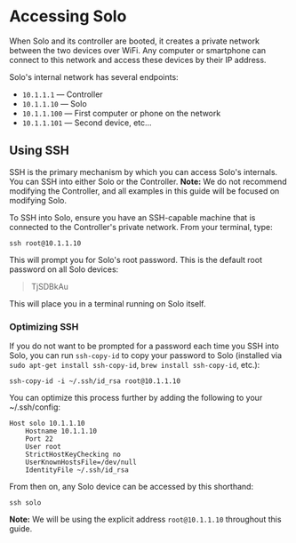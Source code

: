 # Accessing Solo

When Solo and its controller are booted, it creates a private network between the two devices over WiFi. Any computer or smartphone can connect to this network and access these devices by their IP address.

Solo's internal network has several endpoints:

* `10.1.1.1` &mdash; Controller
* `10.1.1.10` &mdash; Solo
* `10.1.1.100` &mdash; First computer or phone on the network
* `10.1.1.101` &mdash; Second device, etc...

## Using SSH

SSH is the primary mechanism by which you can access Solo's internals. You can SSH into either Solo or the Controller. **Note:** We do not recommend modifying the Controller, and all examples in this guide will be focused on modifying Solo.

To SSH into Solo, ensure you have an SSH-capable machine that is connected to the Controller's private network. From your terminal, type:

```
ssh root@10.1.1.10
```

This will prompt you for Solo's root password. This is the default root password on all Solo devices:

> TjSDBkAu

This will place you in a terminal running on Solo itself.

### Optimizing SSH

If you do not want to be prompted for a password each time you SSH into Solo, you can run `ssh-copy-id` to copy your password to Solo (installed via `sudo apt-get install ssh-copy-id`, `brew install ssh-copy-id`, etc.):

```
ssh-copy-id -i ~/.ssh/id_rsa root@10.1.1.10
```

You can optimize this process further by adding the following to your ~/.ssh/config:

```
Host solo 10.1.1.10
    Hostname 10.1.1.10
    Port 22
    User root
    StrictHostKeyChecking no
    UserKnownHostsFile=/dev/null
    IdentityFile ~/.ssh/id_rsa
```

From then on, any Solo device can be accessed by this shorthand:

```
ssh solo
```

**Note:** We will be using the explicit address `root@10.1.1.10` throughout this guide.
